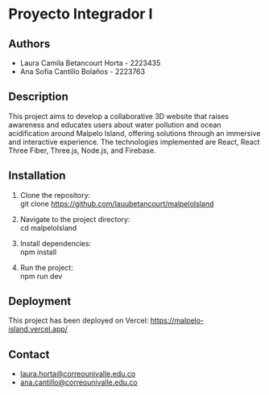 # Proyecto Integrador I

## Authors
- Laura Camila Betancourt Horta - 2223435
- Ana Sofia Cantillo Bolaños - 2223763

## Description
This project aims to develop a collaborative 3D website that raises awareness and educates users about water pollution and ocean acidification around Malpelo Island, offering solutions through an immersive and interactive experience. The technologies implemented are React, React Three Fiber, Three.js, Node.js, and Firebase.

## Installation

1. Clone the repository:  
git clone https://github.com/lauubetancourt/malpeloIsland

3. Navigate to the project directory:  
cd malpeloIsland

4. Install dependencies:  
npm install

5. Run the project:  
npm run dev

## Deployment

This project has been deployed on Vercel: https://malpelo-island.vercel.app/

## Contact

- laura.horta@correounivalle.edu.co
- ana.cantillo@correounivalle.edu.co
